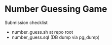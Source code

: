 # Number Guessing Game

Submission checklist
- number_guess.sh at repo root
- number_guess.sql (DB dump via pg_dump)
